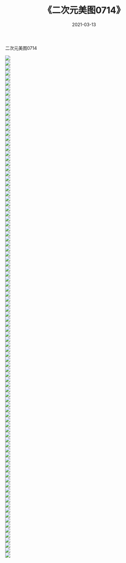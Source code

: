﻿---
layout: post
title:  《二次元美图0714》
date:   2021-03-13
img: http://imgx.orgx.ga/二次元/2021/二次元美图0714/000.jpg
categories: [美女, 清纯, 唯美]
---

二次元美图0714

 ![](http://imgx.orgx.ga/二次元/2021/二次元美图0714/001.png) <br>![](http://imgx.orgx.ga/二次元/2021/二次元美图0714/002.png) <br>![](http://imgx.orgx.ga/二次元/2021/二次元美图0714/003.png) <br>![](http://imgx.orgx.ga/二次元/2021/二次元美图0714/004.png) <br>![](http://imgx.orgx.ga/二次元/2021/二次元美图0714/005.png) <br>![](http://imgx.orgx.ga/二次元/2021/二次元美图0714/006.png) <br>![](http://imgx.orgx.ga/二次元/2021/二次元美图0714/007.png) <br>![](http://imgx.orgx.ga/二次元/2021/二次元美图0714/008.png) <br>![](http://imgx.orgx.ga/二次元/2021/二次元美图0714/009.png) <br>![](http://imgx.orgx.ga/二次元/2021/二次元美图0714/010.png) <br>![](http://imgx.orgx.ga/二次元/2021/二次元美图0714/011.png) <br>![](http://imgx.orgx.ga/二次元/2021/二次元美图0714/012.png) <br>![](http://imgx.orgx.ga/二次元/2021/二次元美图0714/013.png) <br>![](http://imgx.orgx.ga/二次元/2021/二次元美图0714/014.png) <br>![](http://imgx.orgx.ga/二次元/2021/二次元美图0714/015.png) <br>![](http://imgx.orgx.ga/二次元/2021/二次元美图0714/016.png) <br>![](http://imgx.orgx.ga/二次元/2021/二次元美图0714/017.png) <br>![](http://imgx.orgx.ga/二次元/2021/二次元美图0714/018.png) <br>![](http://imgx.orgx.ga/二次元/2021/二次元美图0714/019.png) <br>![](http://imgx.orgx.ga/二次元/2021/二次元美图0714/020.png) <br>![](http://imgx.orgx.ga/二次元/2021/二次元美图0714/021.png) <br>![](http://imgx.orgx.ga/二次元/2021/二次元美图0714/022.png) <br>![](http://imgx.orgx.ga/二次元/2021/二次元美图0714/023.png) <br>![](http://imgx.orgx.ga/二次元/2021/二次元美图0714/024.png) <br>![](http://imgx.orgx.ga/二次元/2021/二次元美图0714/025.png) <br>![](http://imgx.orgx.ga/二次元/2021/二次元美图0714/026.png) <br>![](http://imgx.orgx.ga/二次元/2021/二次元美图0714/027.png) <br>![](http://imgx.orgx.ga/二次元/2021/二次元美图0714/028.png) <br>![](http://imgx.orgx.ga/二次元/2021/二次元美图0714/029.png) <br>![](http://imgx.orgx.ga/二次元/2021/二次元美图0714/030.png) <br>![](http://imgx.orgx.ga/二次元/2021/二次元美图0714/031.png) <br>![](http://imgx.orgx.ga/二次元/2021/二次元美图0714/032.png) <br>![](http://imgx.orgx.ga/二次元/2021/二次元美图0714/033.png) <br>![](http://imgx.orgx.ga/二次元/2021/二次元美图0714/034.png) <br>![](http://imgx.orgx.ga/二次元/2021/二次元美图0714/035.png) <br>![](http://imgx.orgx.ga/二次元/2021/二次元美图0714/036.png) <br>![](http://imgx.orgx.ga/二次元/2021/二次元美图0714/037.png) <br>![](http://imgx.orgx.ga/二次元/2021/二次元美图0714/038.png) <br>![](http://imgx.orgx.ga/二次元/2021/二次元美图0714/039.png) <br>![](http://imgx.orgx.ga/二次元/2021/二次元美图0714/040.png) <br>![](http://imgx.orgx.ga/二次元/2021/二次元美图0714/041.png) <br>![](http://imgx.orgx.ga/二次元/2021/二次元美图0714/042.png) <br>![](http://imgx.orgx.ga/二次元/2021/二次元美图0714/043.png) <br>![](http://imgx.orgx.ga/二次元/2021/二次元美图0714/044.png) <br>![](http://imgx.orgx.ga/二次元/2021/二次元美图0714/045.png) <br>![](http://imgx.orgx.ga/二次元/2021/二次元美图0714/046.png) <br>![](http://imgx.orgx.ga/二次元/2021/二次元美图0714/047.png) <br>![](http://imgx.orgx.ga/二次元/2021/二次元美图0714/048.png) <br>![](http://imgx.orgx.ga/二次元/2021/二次元美图0714/049.png) <br>![](http://imgx.orgx.ga/二次元/2021/二次元美图0714/050.png) <br>![](http://imgx.orgx.ga/二次元/2021/二次元美图0714/051.png) <br>![](http://imgx.orgx.ga/二次元/2021/二次元美图0714/052.png) <br>![](http://imgx.orgx.ga/二次元/2021/二次元美图0714/053.png) <br>![](http://imgx.orgx.ga/二次元/2021/二次元美图0714/054.png) <br>![](http://imgx.orgx.ga/二次元/2021/二次元美图0714/055.png) <br>![](http://imgx.orgx.ga/二次元/2021/二次元美图0714/056.png) <br>![](http://imgx.orgx.ga/二次元/2021/二次元美图0714/057.png) <br>![](http://imgx.orgx.ga/二次元/2021/二次元美图0714/058.png) <br>![](http://imgx.orgx.ga/二次元/2021/二次元美图0714/059.png) <br>![](http://imgx.orgx.ga/二次元/2021/二次元美图0714/060.png) <br>![](http://imgx.orgx.ga/二次元/2021/二次元美图0714/061.png) <br>![](http://imgx.orgx.ga/二次元/2021/二次元美图0714/062.png) <br>![](http://imgx.orgx.ga/二次元/2021/二次元美图0714/063.png) <br>![](http://imgx.orgx.ga/二次元/2021/二次元美图0714/064.png) <br>![](http://imgx.orgx.ga/二次元/2021/二次元美图0714/065.png) <br>![](http://imgx.orgx.ga/二次元/2021/二次元美图0714/066.png) <br>![](http://imgx.orgx.ga/二次元/2021/二次元美图0714/067.png) <br>![](http://imgx.orgx.ga/二次元/2021/二次元美图0714/068.png) <br>![](http://imgx.orgx.ga/二次元/2021/二次元美图0714/069.png) <br>![](http://imgx.orgx.ga/二次元/2021/二次元美图0714/070.png) <br>![](http://imgx.orgx.ga/二次元/2021/二次元美图0714/071.png) <br>![](http://imgx.orgx.ga/二次元/2021/二次元美图0714/072.png) <br>![](http://imgx.orgx.ga/二次元/2021/二次元美图0714/073.png) <br>![](http://imgx.orgx.ga/二次元/2021/二次元美图0714/074.png) <br>![](http://imgx.orgx.ga/二次元/2021/二次元美图0714/075.png) <br>![](http://imgx.orgx.ga/二次元/2021/二次元美图0714/076.png) <br>![](http://imgx.orgx.ga/二次元/2021/二次元美图0714/077.png) <br>![](http://imgx.orgx.ga/二次元/2021/二次元美图0714/078.png) <br>![](http://imgx.orgx.ga/二次元/2021/二次元美图0714/079.png) <br>![](http://imgx.orgx.ga/二次元/2021/二次元美图0714/080.png) <br>![](http://imgx.orgx.ga/二次元/2021/二次元美图0714/081.png) <br>![](http://imgx.orgx.ga/二次元/2021/二次元美图0714/082.png) <br>![](http://imgx.orgx.ga/二次元/2021/二次元美图0714/083.png) <br>![](http://imgx.orgx.ga/二次元/2021/二次元美图0714/084.png) <br>![](http://imgx.orgx.ga/二次元/2021/二次元美图0714/085.png) <br>![](http://imgx.orgx.ga/二次元/2021/二次元美图0714/086.png) <br>![](http://imgx.orgx.ga/二次元/2021/二次元美图0714/087.png) <br>![](http://imgx.orgx.ga/二次元/2021/二次元美图0714/088.png) <br>![](http://imgx.orgx.ga/二次元/2021/二次元美图0714/089.png) <br>![](http://imgx.orgx.ga/二次元/2021/二次元美图0714/090.png) <br>![](http://imgx.orgx.ga/二次元/2021/二次元美图0714/091.png) <br>![](http://imgx.orgx.ga/二次元/2021/二次元美图0714/092.png) <br>![](http://imgx.orgx.ga/二次元/2021/二次元美图0714/093.png) <br>![](http://imgx.orgx.ga/二次元/2021/二次元美图0714/094.png) <br>![](http://imgx.orgx.ga/二次元/2021/二次元美图0714/095.png) <br>![](http://imgx.orgx.ga/二次元/2021/二次元美图0714/096.png) <br>![](http://imgx.orgx.ga/二次元/2021/二次元美图0714/097.png) <br>![](http://imgx.orgx.ga/二次元/2021/二次元美图0714/098.png) <br>![](http://imgx.orgx.ga/二次元/2021/二次元美图0714/099.png) <br>![](http://imgx.orgx.ga/二次元/2021/二次元美图0714/100.png) <br>